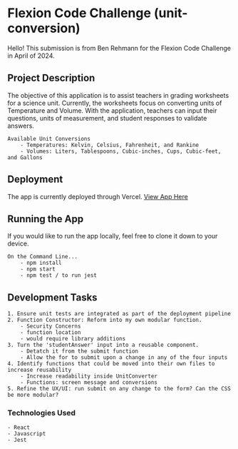 # Flexion Code Challenge (unit-conversion)
Hello! This submission is from Ben Rehmann for the Flexion Code Challenge in April of 2024. 

## Project Description
The objective of this application is to assist teachers in grading worksheets for a science unit. Currently, the worksheets focus on converting units of Temperature and Volume. With the application, teachers can input their questions, units of measurement, and student responses to validate answers.

    Available Unit Conversions
        - Temperatures: Kelvin, Celsius, Fahrenheit, and Rankine
        - Volumes: Liters, Tablespoons, Cubic-inches, Cups, Cubic-feet, and Gallons

## Deployment
The app is currently deployed through Vercel. 
[View App Here](https://flexioncodereview.vercel.app)

## Running the App
If you would like to run the app locally, feel free to clone it down to your device. 

    On the Command Line... 
        - npm install
        - npm start
        - npm test / to run jest

## Development Tasks
    1. Ensure unit tests are integrated as part of the deployment pipeline
    2. Function Constructor: Reform into my own modular function.
        - Security Concerns
        - function location 
        - would require library additions
    3. Turn the 'studentAnswer' input into a reusable component. 
        - Detatch it from the submit function
        - Allow the for to submit upon a change in any of the four inputs
    4. Identify functions that could be moved into their own files to increase reusability
        - Increase readability inside UnitConverter
        - Functions: screen message and conversions
    5. Refine the UX/UI: run submit on any change to the form? Can the CSS be more modular?

### Technologies Used
    - React
    - Javascript
    - Jest